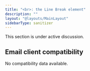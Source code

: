 ```yaml
---
title: "<br>: the Line Break element"
description: ""
layout: "@layouts/MainLayout"
sidebarType: sanitizer
---
```


This section is under active discussion.

## Email client compatibility

No compatibility data available.